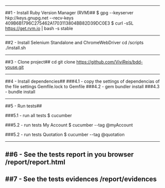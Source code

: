 -----------------------
##1 - Install Ruby Version Manager (RVM)##
    $ gpg --keyserver hkp://keys.gnupg.net --recv-keys 409B6B1796C275462A1703113804BB82D39DC0E3
    $ curl -sSL https://get.rvm.io | bash -s stable

-----------------------
##2 - Install Selenium Standalone and ChromeWebDriver
    cd <your bdd project path>/scripts
    ./install.sh

-----------------------
##3 - Clone project##
    cd <your projects path>
    git clone https://github.com/ViviReis/bdd-youse.git

-----------------------
##4 - Install dependencies##
###4.1 - copy the settings of dependencias of the file settings Gemfile.lock to Gemfile
###4.2 - gem bundler install
###4.3 - bundle install

-----------------------
##5 - Run tests##

###5.1 - run all tests
    $ cucumber

###5.2 - run tests My Account
    $ cucumber --tag @myAccount
   
###5.2 - run tests Quotation
    $ cucumber --tag @quotation
    
-----------------------
##6 - See the tests report in you browser
    <your bdd project path>/report/report.html
-----------------------

##7 - See the tests evidences
    <your bdd project path>/report/evidences
-----------------------
